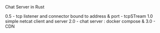 Chat Server in Rust

0.5 - tcp listener and connector bound to address & port - tcpSTream 
1.0  simple netcat client and server
2.0 - chat server : docker compose & 
3.0 - CDN